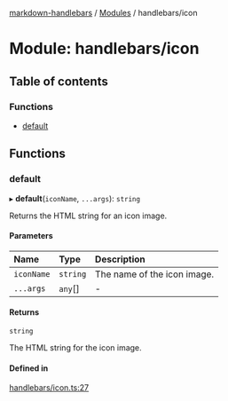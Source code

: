 [markdown-handlebars](../README.md) / [Modules](../modules.md) / handlebars/icon

# Module: handlebars/icon

## Table of contents

### Functions

- [default](handlebars_icon.md#default)

## Functions

### default

▸ **default**(`iconName`, `...args`): `string`

Returns the HTML string for an icon image.

#### Parameters

| Name | Type | Description |
| :------ | :------ | :------ |
| `iconName` | `string` | The name of the icon image. |
| `...args` | `any`[] | - |

#### Returns

`string`

The HTML string for the icon image.

#### Defined in

[handlebars/icon.ts:27](https://github.com/nationalparkservice/npmap5-plugins/blob/044451c/markdown-handlebars/src/handlebars/icon.ts#L27)
